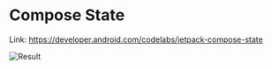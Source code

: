 # Compose State
Link: https://developer.android.com/codelabs/jetpack-compose-state

![Result](result/result.gif)

